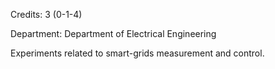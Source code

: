 Credits: 3 (0-1-4)

Department: Department of Electrical Engineering

Experiments related to smart-grids measurement and control.